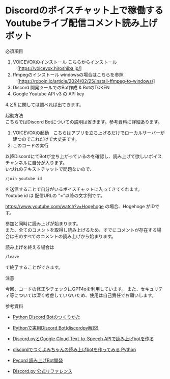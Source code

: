 # Discordのボイスチャット上で稼働するYoutubeライブ配信コメント読み上げボット

必須項目
1. VOICEVOXのインストール
   こちらからインストール
   　[https://voicevox.hiroshiba.jp/]
3. ffmpegのインストール
   windowsの場合はこちらを参照
   　[https://roboin.io/article/2024/02/25/install-ffmpeg-to-windows/]
4. Discord 開発ツールでのBot作成 & BotのTOKEN
5. Google Youtube API v3 の API key

4.と5.に関しては調べれば出てきます。

起動方法
<br>
こちらではDiscord Botについての説明は省きます。参考資料に詳細あります。
1. VOICEVOXの起動　こちらはアプリを立ち上げるだけでローカルサーバーが建つのでこれだけで大丈夫です。
2. このコードの実行

以降DiscordにてBotが立ち上がっているのを確認し、読み上げて欲しいボイスチャンネルに自分が入ります。
<br>
いづれのテキストチャットで問題ないので、
```txt
/join youtube id
```

を送信することで自分がいるボイスチャットに入ってきてくれます。
<br>
Youtube id は 配信URLの "="以降の文字列です。

https://www.youtube.com/watch?v=Hogehoge の場合、Hogehoge がIDです。

参加と同時に読み上げが始まります。
<br>
また、全てのコメントを取得し読み上げるため、すでにコメントが存在する場合はそのすべてのコメントの読み上げから始まります。

読み上げを終える場合は
```txt
/leave
``` 
で終了することができます。

注意

今回、コードの修正やチェックにGPT4oを利用しています。
また、セキュリティ等については深く考慮していないため、使用は自己責任でお願いします。

参考資料

- [Python Discord Botのつくりかた](https://qiita.com/shown_it/items/6e7fb7777f45008e0496)

- [Pythonで実用Discord Bot(discordpy解説)](https://qiita.com/1ntegrale9/items/9d570ef8175cf178468f)

- [Discord.pyとGoogle Cloud Text-to-Speech APIで読み上げbotを作る](https://my-pon.hatenablog.com/entry/2020/12/23/000000)

- [discordでつくよみちゃんの読み上げbotを作ってみる Python](https://zenn.dev/hotcocoa/articles/cdca580787c83f)

- [Pycord 読み上げBot開発](https://qiita.com/KamakiriS/items/97b36b8fbc98fe695d3f)

- [Discord.py 公式リファレンス](https://discordpy.readthedocs.io/ja/latest/#getting-started)

